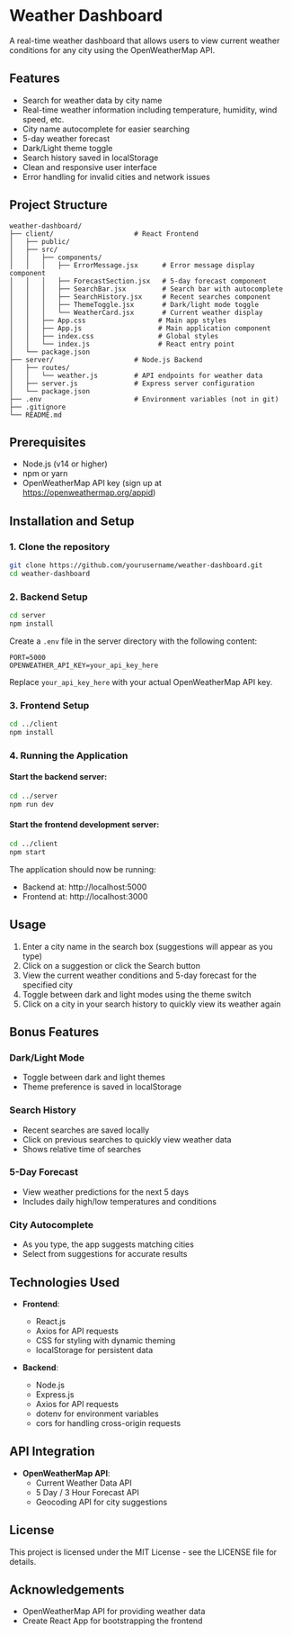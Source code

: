 # Weather Dashboard

A real-time weather dashboard that allows users to view current weather conditions for any city using the OpenWeatherMap API.

## Features

- Search for weather data by city name
- Real-time weather information including temperature, humidity, wind speed, etc.
- City name autocomplete for easier searching
- 5-day weather forecast
- Dark/Light theme toggle
- Search history saved in localStorage
- Clean and responsive user interface
- Error handling for invalid cities and network issues

## Project Structure

```
weather-dashboard/
├── client/                    # React Frontend
│   ├── public/
│   ├── src/
│   │   ├── components/
│   │   │   ├── ErrorMessage.jsx      # Error message display component
│   │   │   ├── ForecastSection.jsx   # 5-day forecast component
│   │   │   ├── SearchBar.jsx         # Search bar with autocomplete
│   │   │   ├── SearchHistory.jsx     # Recent searches component
│   │   │   ├── ThemeToggle.jsx       # Dark/light mode toggle
│   │   │   └── WeatherCard.jsx       # Current weather display
│   │   ├── App.css                  # Main app styles
│   │   ├── App.js                   # Main application component
│   │   ├── index.css                # Global styles
│   │   └── index.js                 # React entry point
│   └── package.json
├── server/                    # Node.js Backend
│   ├── routes/
│   │   └── weather.js         # API endpoints for weather data
│   ├── server.js              # Express server configuration
│   └── package.json
├── .env                       # Environment variables (not in git)
├── .gitignore
└── README.md
```

## Prerequisites

- Node.js (v14 or higher)
- npm or yarn
- OpenWeatherMap API key (sign up at https://openweathermap.org/appid)

## Installation and Setup

### 1. Clone the repository

```bash
git clone https://github.com/yourusername/weather-dashboard.git
cd weather-dashboard
```

### 2. Backend Setup

```bash
cd server
npm install
```

Create a `.env` file in the server directory with the following content:

```
PORT=5000
OPENWEATHER_API_KEY=your_api_key_here
```

Replace `your_api_key_here` with your actual OpenWeatherMap API key.

### 3. Frontend Setup

```bash
cd ../client
npm install
```

### 4. Running the Application

#### Start the backend server:

```bash
cd ../server
npm run dev
```

#### Start the frontend development server:

```bash
cd ../client
npm start
```

The application should now be running:

- Backend at: http://localhost:5000
- Frontend at: http://localhost:3000

## Usage

1. Enter a city name in the search box (suggestions will appear as you type)
2. Click on a suggestion or click the Search button
3. View the current weather conditions and 5-day forecast for the specified city
4. Toggle between dark and light modes using the theme switch
5. Click on a city in your search history to quickly view its weather again

## Bonus Features

### Dark/Light Mode

- Toggle between dark and light themes
- Theme preference is saved in localStorage

### Search History

- Recent searches are saved locally
- Click on previous searches to quickly view weather data
- Shows relative time of searches

### 5-Day Forecast

- View weather predictions for the next 5 days
- Includes daily high/low temperatures and conditions

### City Autocomplete

- As you type, the app suggests matching cities
- Select from suggestions for accurate results

## Technologies Used

- **Frontend**:

  - React.js
  - Axios for API requests
  - CSS for styling with dynamic theming
  - localStorage for persistent data

- **Backend**:
  - Node.js
  - Express.js
  - Axios for API requests
  - dotenv for environment variables
  - cors for handling cross-origin requests

## API Integration

- **OpenWeatherMap API**:
  - Current Weather Data API
  - 5 Day / 3 Hour Forecast API
  - Geocoding API for city suggestions

## License

This project is licensed under the MIT License - see the LICENSE file for details.

## Acknowledgements

- OpenWeatherMap API for providing weather data
- Create React App for bootstrapping the frontend
